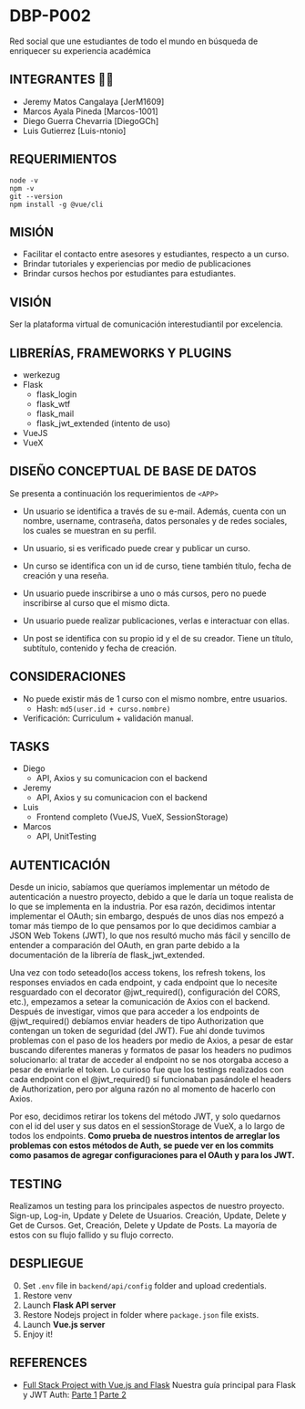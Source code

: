 # **DBP-P002**

Red social que une estudiantes de todo el mundo en búsqueda de enriquecer su experiencia académica

## INTEGRANTES 🙋‍♂️

- Jeremy Matos Cangalaya [JerM1609]
- Marcos Ayala Pineda [Marcos-1001]
- Diego Guerra Chevarria [DiegoGCh]
- Luis Gutierrez [Luis-ntonio]

## REQUERIMIENTOS
```
node -v
npm -v
git --version
npm install -g @vue/cli
``` 

## MISIÓN

- Facilitar el contacto entre asesores y estudiantes, respecto a un curso.
- Brindar tutoriales y experiencias por medio de publicaciones
- Brindar cursos hechos por estudiantes para estudiantes.

## VISIÓN

Ser la plataforma virtual de comunicación interestudiantil por excelencia.

## LIBRERÍAS, FRAMEWORKS Y PLUGINS

- werkezug
- Flask
    - flask_login
    - flask_wtf
    - flask_mail
    - flask_jwt_extended (intento de uso)
- VueJS
- VueX

## DISEÑO CONCEPTUAL DE BASE DE DATOS

Se presenta a continuación los requerimientos de `<APP>`

- Un usuario se identifica a través de su e-mail. Además, cuenta con un nombre, username, contraseña, datos personales y de redes sociales, los cuales se muestran en su perfil.

- Un usuario, si es verificado puede crear y publicar un curso.

- Un curso se identifica con un id de curso, tiene también título, fecha de creación y una reseña. 

- Un usuario puede inscribirse a uno o más cursos, pero no puede inscribirse al curso que el mismo dicta.

- Un usuario puede realizar publicaciones, verlas e interactuar con ellas.

- Un post se identifica con su propio id y el de su creador. Tiene un título, subtítulo, contenido y fecha de creación.

## CONSIDERACIONES
- No puede existir más de 1 curso con el mismo nombre, entre usuarios.
    - Hash: `md5(user.id + curso.nombre)`
- Verificación: Curriculum + validación manual.

## TASKS

- Diego
    - API, Axios y su comunicacion con el backend
- Jeremy
    - API, Axios y su comunicacion con el backend
- Luis
    - Frontend completo (VueJS, VueX, SessionStorage)
- Marcos
    - API, UnitTesting 

## AUTENTICACIÓN

Desde un inicio, sabíamos que queríamos implementar un método de autenticación a nuestro proyecto, debido a que le daría un toque realista de lo que se implementa en la industria. Por esa razón, decidimos intentar implementar el OAuth; sin embargo, después de unos días nos empezó a tomar más tiempo de lo que pensamos por lo que decidimos cambiar a JSON Web Tokens (JWT), lo que nos resultó mucho más fácil y sencillo de entender a comparación del OAuth, en gran parte debido a la documentación de la librería de flask_jwt_extended. 

Una vez con todo seteado(los access tokens, los refresh tokens, los responses enviados en cada endpoint, y cada endpoint que lo necesite resguardado con el decorator @jwt_required(), configuración del CORS, etc.), empezamos a setear la comunicación de Axios con el backend. Después de investigar, vimos que para acceder a los endpoints de @jwt_required() debíamos enviar headers de tipo Authorization que contengan un token de seguridad (del JWT). Fue ahí donde tuvimos problemas con el paso de los headers por medio de Axios, a pesar de estar buscando diferentes maneras y formatos de pasar los headers no pudimos solucionarlo: al tratar de acceder al endpoint no se nos otorgaba acceso a pesar de enviarle el token. Lo curioso fue que los testings realizados con cada endpoint con el @jwt_required() sí funcionaban pasándole el headers de Authorization, pero por alguna razón no al momento de hacerlo con Axios. 

Por eso, decidimos retirar los tokens del método JWT, y solo quedarnos con el id del user y sus datos en el sessionStorage de VueX, a lo largo de todos los endpoints. **Como prueba de nuestros intentos de arreglar los problemas con estos métodos de Auth, se puede ver en los commits como pasamos de agregar configuraciones para el OAuth y para los JWT.**

## TESTING

Realizamos un testing para los principales aspectos de nuestro proyecto. Sign-up, Log-in, Update y Delete de Usuarios. Creación, Update, Delete y Get de Cursos. Get, Creación, Delete y Update de Posts. La mayoría de estos con su flujo fallido y su flujo correcto.

## DESPLIEGUE

0. Set `.env` file in `backend/api/config` folder and upload credentials.
1. Restore venv
2. Launch **Flask API server** 
3. Restore Nodejs project in folder where `package.json` file exists.
4. Launch **Vue.js server**    
5. Enjoy it!

## REFERENCES

- [Full Stack Project with Vue.js and Flask](https://www.youtube.com/watch?v=lenV5aVOMp8)
Nuestra guía principal para Flask y JWT Auth: [Parte 1](https://fareedidris.medium.com/cookie-based-authentication-using-flask-and-vue-js-part-1-c625a530c157
) [Parte 2](https://fareedidris.medium.com/cookie-based-authentication-using-flask-and-vue-js-part-2-bd2b47545466
)
